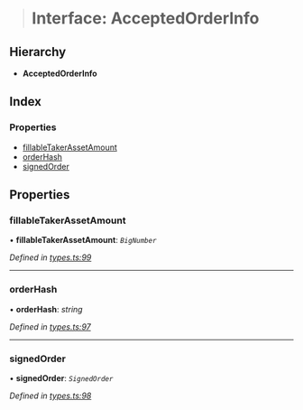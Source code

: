 > # Interface: AcceptedOrderInfo

## Hierarchy

* **AcceptedOrderInfo**

## Index

### Properties

* [fillableTakerAssetAmount](_types_.acceptedorderinfo.md#fillabletakerassetamount)
* [orderHash](_types_.acceptedorderinfo.md#orderhash)
* [signedOrder](_types_.acceptedorderinfo.md#signedorder)

## Properties

###  fillableTakerAssetAmount

• **fillableTakerAssetAmount**: *`BigNumber`*

*Defined in [types.ts:99](https://github.com/0xProject/0x-mesh/blob/7038c73/rpc/clients/typescript/src/types.ts#L99)*

___

###  orderHash

• **orderHash**: *string*

*Defined in [types.ts:97](https://github.com/0xProject/0x-mesh/blob/7038c73/rpc/clients/typescript/src/types.ts#L97)*

___

###  signedOrder

• **signedOrder**: *`SignedOrder`*

*Defined in [types.ts:98](https://github.com/0xProject/0x-mesh/blob/7038c73/rpc/clients/typescript/src/types.ts#L98)*